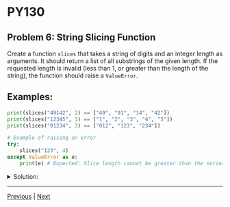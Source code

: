 # PY130
## Problem 6: String Slicing Function

Create a function `slices` that takes a string of digits and an integer length as arguments. It should return a list of all substrings of the given length. If the requested length is invalid (less than 1, or greater than the length of the string), the function should raise a `ValueError`.

## Examples:

```python
print(slices("49142", 2) == ["49", "91", "14", "42"])
print(slices("12345", 1) == ["1", "2", "3", "4", "5"])
print(slices("01234", 3) == ["012", "123", "234"])

# Example of raising an error
try:
    slices("123", 4)
except ValueError as e:
    print(e) # Expected: Slice length cannot be greater than the series length.
```

<details>
<summary>Solution:</summary>

```python
def slices(series, length):
    if length < 1 or length > len(series):
        raise ValueError("Invalid slice length for the given series.")

    return [series[i:i+length] for i in range(len(series) - length + 1)]

print(slices("49142", 2)) # Output: ['49', '91', '14', '42']
print(slices("01234", 3)) # Output: ['012', '123', '234']
```

</details>

---

[Previous](05.md) | [Next](07.md)
